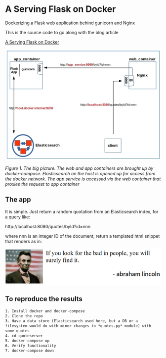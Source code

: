 # A Serving Flask on Docker

Dockerizing a Flask web application behind gunicorn and Nginx

This is the source code to go along with the blog article

[A Serving Flask on Docker](http://xplordat.com/2020/03/13/a-serving-flask-on-docker/)

![The big picture. The web and app containers are brought up by docker-compose. Elasticsearch on the host is opened up for access from the docker network. The app service is accessed via the web container that proxies the request to app container](./images/scheme.jpg "The big picture. The web and app containers are brought up by docker-compose. Elasticsearch on the host is opened up for access from the docker network. The app service is accessed via the web container that proxies the request to app container")

*Figure 1. The big picture. The web and app containers are brought up by docker-compose. Elasticsearch on the host is opened up for access from the docker network. The app service is accessed via the web container that proxies the request to app container*

##  The app

It is simple. Just return a random quotation from an Elasticsearch index, for a query like:

http://localhost:8080/quotes/byId?id=nnn

where nnn is an integer ID of the document, return a templated html snippet that renders as in:

![ ](./images/lincoln.png " ")

##	To reproduce the results

	1. Install docker and docker-compose
	2. Clone the repo
	3. Have a data store (Elasticsearch used here, but a DB or a filesystem would do with minor changes to *quotes.py* module) with some quotes
	4. cd quoteserver
	5. docker-compose up
	6. Verify functionality
	7. docker-compose down

